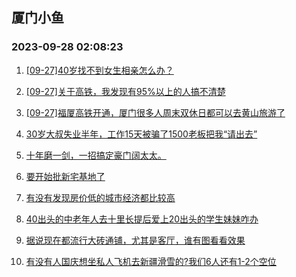## 厦门小鱼 
### 2023-09-28 02:08:23

1. [[09-27]40岁找不到女生相亲怎么办？](http://bbs.xmfish.com/read-htm-tid-18079971.html)

2. [[09-27]关于高铁，我发现有95%以上的人搞不清楚](http://bbs.xmfish.com/read-htm-tid-18080012.html)

3. [[09-27]福厦高铁开通，厦门很多人周末双休日都可以去黄山旅游了](http://bbs.xmfish.com/read-htm-tid-18080075.html)

4. [30岁大叔失业半年，工作15天被骗了1500老板把我“请出去”](http://bbs.xmfish.com/read-htm-tid-18080025.html)

5. [十年磨一剑，一招搞定豪门阔太太。](http://bbs.xmfish.com/read-htm-tid-18080056.html)

6. [要开始批新宅基地了](http://bbs.xmfish.com/read-htm-tid-18080087.html)

7. [有没有发现房价低的城市经济都比较高](http://bbs.xmfish.com/read-htm-tid-18079880.html)

8. [40出头的中老年人去十里长提后爱上20出头的学生妹妹咋办](http://bbs.xmfish.com/read-htm-tid-18080135.html)

9. [据说现在都流行大砖通铺，尤其是客厅，谁有图看看效果](http://bbs.xmfish.com/read-htm-tid-18080088.html)

10. [有没有人国庆想坐私人飞机去新疆滑雪的?我们6人还有1-2个空位](http://bbs.xmfish.com/read-htm-tid-18079963.html)


